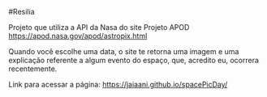 #Resilia

Projeto que utiliza a API da Nasa do site Projeto APOD <a> https://apod.nasa.gov/apod/astropix.html

Quando você escolhe uma data, o site te retorna uma imagem e uma explicação referente a algum evento do espaço, que, acredito eu, ocorrera recentemente.
  
  Link para acessar a página: https://jaiaani.github.io/spacePicDay/
